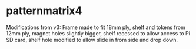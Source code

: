 # patternmatrix4
Modifications from v3: Frame made to fit 18mm ply, shelf and tokens from 12mm ply, magnet holes slightly bigger, shelf recessed to allow access to Pi SD card, shelf hole modified to allow slide in from side and drop down.
